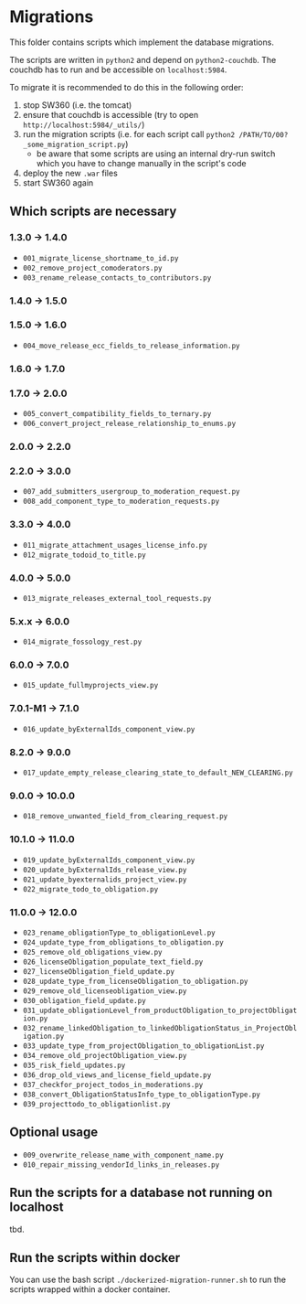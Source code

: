 # Migrations

This folder contains scripts which implement the database migrations.

The scripts are written in `python2` and depend on `python2-couchdb`. The couchdb has to run and be accessible on `localhost:5984`.

To migrate it is recommended to do this in the following order:
1. stop SW360 (i.e. the tomcat)
2. ensure that couchdb is accessible (try to open `http://localhost:5984/_utils/`)
3. run the migration scripts (i.e. for each script call `python2 /PATH/TO/00?_some_migration_script.py`)
    * be aware that some scripts are using an internal dry-run switch which you have to change manually in the script's code
4. deploy the new `.war` files
5. start SW360 again

## Which scripts are necessary
### 1.3.0 -> 1.4.0
- `001_migrate_license_shortname_to_id.py`
- `002_remove_project_comoderators.py`
- `003_rename_release_contacts_to_contributors.py`
### 1.4.0 -> 1.5.0
### 1.5.0 -> 1.6.0
- `004_move_release_ecc_fields_to_release_information.py`
### 1.6.0 -> 1.7.0
### 1.7.0 -> 2.0.0
- `005_convert_compatibility_fields_to_ternary.py`
- `006_convert_project_release_relationship_to_enums.py`
### 2.0.0 -> 2.2.0
### 2.2.0 -> 3.0.0
- `007_add_submitters_usergroup_to_moderation_request.py`
- `008_add_component_type_to_moderation_requests.py`
### 3.3.0 -> 4.0.0
- `011_migrate_attachment_usages_license_info.py`
- `012_migrate_todoid_to_title.py`
### 4.0.0 -> 5.0.0
- `013_migrate_releases_external_tool_requests.py`
### 5.x.x -> 6.0.0
- `014_migrate_fossology_rest.py`

### 6.0.0 -> 7.0.0
- `015_update_fullmyprojects_view.py`

### 7.0.1-M1 -> 7.1.0
- `016_update_byExternalIds_component_view.py`

### 8.2.0 -> 9.0.0
- `017_update_empty_release_clearing_state_to_default_NEW_CLEARING.py`

### 9.0.0 -> 10.0.0
- `018_remove_unwanted_field_from_clearing_request.py`

### 10.1.0 -> 11.0.0
- `019_update_byExternalIds_component_view.py`
- `020_update_byExternalIds_release_view.py`
- `021_update_byexternalids_project_view.py`
- `022_migrate_todo_to_obligation.py`

### 11.0.0 -> 12.0.0
- `023_rename_obligationType_to_obligationLevel.py`
- `024_update_type_from_obligations_to_obligation.py`
- `025_remove_old_obligations_view.py`
- `026_licenseObligation_populate_text_field.py`
- `027_licenseObligation_field_update.py`
- `028_update_type_from_licenseObligation_to_obligation.py`
- `029_remove_old_licenseobligation_view.py`
- `030_obligation_field_update.py`
- `031_update_obligationLevel_from_productObligation_to_projectObligation.py`
- `032_rename_linkedObligation_to_linkedObligationStatus_in_ProjectObligation.py`
- `033_update_type_from_projectObligation_to_obligationList.py`
- `034_remove_old_projectObligation_view.py`
- `035_risk_field_updates.py`
- `036_drop_old_views_and_license_field_update.py`
- `037_checkfor_project_todos_in_moderations.py`
- `038_convert_ObligationStatusInfo_type_to_obligationType.py`
- `039_projecttodo_to_obligationlist.py`

## Optional usage
- `009_overwrite_release_name_with_component_name.py`
- `010_repair_missing_vendorId_links_in_releases.py`

## Run the scripts for a database not running on localhost
tbd.

## Run the scripts within docker
You can use the bash script `./dockerized-migration-runner.sh` to run the scripts wrapped within a docker container.
